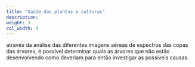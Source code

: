 ```yaml
---
title: "Saúde das plantas e culturas"
description: 
weight: 3
col_width: 4
---
```

através da análise das diferentes imagens aéreas de espectros das copas das árvores, é possível determinar quais as árvores que não estão desenvolvendo como deveriam para então investigar as possíveis causas.